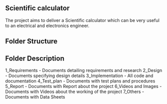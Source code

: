 ## Scientific calculator
The project aims to deliver a Scientific calculator which can be very useful to an electrical and electronics engineer.
## Folder Structure
## Folder	            Description
1_Requirements    -   Documents detailing requirements and research
2_Design	        -   Documents specifying design details
3_Implementation	 -  All code and documentation
4_Test_plan	      -   Documents with test plans and procedures
5_Report	        -   Documents with Report about the project
6_Videos and Images -	 Documents with Videos about the working of the project
7_Others	        -   Documents with Data Sheets
